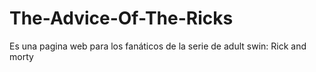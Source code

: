 # The-Advice-Of-The-Ricks
Es una pagina web para los fanáticos de la serie de adult swin: Rick and morty 
